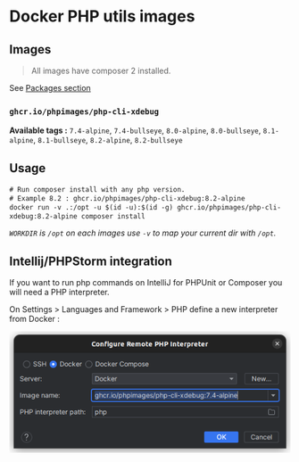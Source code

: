 # Docker PHP utils images

## Images

> All images have composer 2 installed.

See [Packages section](https://github.com/orgs/phpimages/packages)

### `ghcr.io/phpimages/php-cli-xdebug`

**Available tags :**
`7.4-alpine`, `7.4-bullseye`, `8.0-alpine`, `8.0-bullseye`, `8.1-alpine`, `8.1-bullseye`, `8.2-alpine`, `8.2-bullseye`

## Usage

```shell
# Run composer install with any php version. 
# Example 8.2 : ghcr.io/phpimages/php-cli-xdebug:8.2-alpine
docker run -v .:/opt -u $(id -u):$(id -g) ghcr.io/phpimages/php-cli-xdebug:8.2-alpine composer install 
```

_`WORKDIR` is `/opt` on each images use `-v` to map your current dir with `/opt`._

## Intellij/PHPStorm integration

If you want to run php commands on IntelliJ for PHPUnit or Composer you will need a PHP interpreter.

On Settings > Languages and Framework > PHP define a new interpreter from Docker :

![PHP interpreter](docs/interpreter.png)

